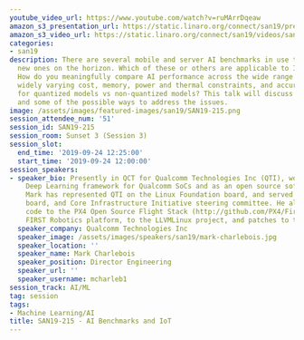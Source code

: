 ```yaml
---
youtube_video_url: https://www.youtube.com/watch?v=ruMArrDqeaw
amazon_s3_presentation_url: https://static.linaro.org/connect/san19/presentations/san19-215.pdf
amazon_s3_video_url: https://static.linaro.org/connect/san19/videos/san19-215.mp4
categories:
- san19
description: There are several mobile and server AI benchmarks in use today and some
  new ones on the horizon. Which of these or others are applicable to IoT use cases?
  How do you meaningfully compare AI performance across the wide range of IoT HW with
  widely varying cost, memory, power and thermal constraints, and accuracy tradeoffs
  for quantized models vs non-quantized models? This talk will discuss these topics
  and some of the possible ways to address the issues.
image: /assets/images/featured-images/san19/SAN19-215.png
session_attendee_num: '51'
session_id: SAN19-215
session_room: Sunset 3 (Session 3)
session_slot:
  end_time: '2019-09-24 12:25:00'
  start_time: '2019-09-24 12:00:00'
session_speakers:
- speaker_bio: Presently in QCT for Qualcomm Technologies Inc (QTI), working on a
    Deep Learning framework for Qualcomm SoCs and as an open source software strategist.
    Mark has represented QTI on the Linux Foundation board, and served on the Dronecode
    board, and Core Infrastructure Initiative steering committee. He also contributed
    code to the PX4 Open Source Flight Stack (http://github.com/PX4/Firmware), the
    FIRST Robotics platform, to the LLVMLinux project, and patches to the Linux Kernel.
  speaker_company: Qualcomm Technologies Inc
  speaker_image: /assets/images/speakers/san19/mark-charlebois.jpg
  speaker_location: ''
  speaker_name: Mark Charlebois
  speaker_position: Director Engineering
  speaker_url: ''
  speaker_username: mcharleb1
session_track: AI/ML
tag: session
tags:
- Machine Learning/AI
title: SAN19-215 - AI Benchmarks and IoT
---
```

